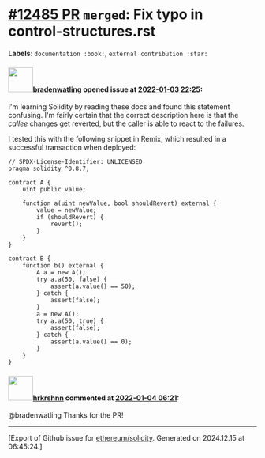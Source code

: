 # [\#12485 PR](https://github.com/ethereum/solidity/pull/12485) `merged`: Fix typo in control-structures.rst
**Labels**: `documentation :book:`, `external contribution :star:`


#### <img src="https://avatars.githubusercontent.com/u/946981?v=4" width="50">[bradenwatling](https://github.com/bradenwatling) opened issue at [2022-01-03 22:25](https://github.com/ethereum/solidity/pull/12485):

I'm learning Solidity by reading these docs and found this statement confusing. I'm fairly certain that the correct description here is that the *callee* changes get reverted, but the caller is able to react to the failures.

I tested this with the following snippet in Remix, which resulted in a successful transaction when deployed:

```
// SPDX-License-Identifier: UNLICENSED
pragma solidity ^0.8.7;

contract A {
    uint public value;

    function a(uint newValue, bool shouldRevert) external {
        value = newValue;
        if (shouldRevert) {
            revert();
        }
    }
}

contract B {
    function b() external {
        A a = new A();
        try a.a(50, false) {
            assert(a.value() == 50);
        } catch {
            assert(false);
        }
        a = new A();
        try a.a(50, true) {
            assert(false);
        } catch {
            assert(a.value() == 0);
        }
    }
}
```

#### <img src="https://avatars.githubusercontent.com/u/13174375?u=52d702cb6bec53b561afa293cf9cd53ef7a63924&v=4" width="50">[hrkrshnn](https://github.com/hrkrshnn) commented at [2022-01-04 06:21](https://github.com/ethereum/solidity/pull/12485#issuecomment-1004555729):

@bradenwatling Thanks for the PR!


-------------------------------------------------------------------------------



[Export of Github issue for [ethereum/solidity](https://github.com/ethereum/solidity). Generated on 2024.12.15 at 06:45:24.]
